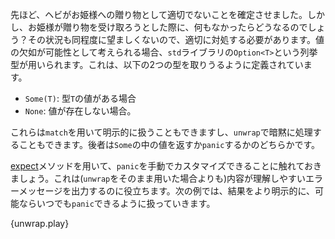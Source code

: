 <!-- We determined a snake is an inappropriate gift for a princess. But what if
she expected a gift and didn't receive one? That would be just as bad, so
it needs to be handled! In the `std` library, an `enum` called `Option<T>`
is used when absence is a possibility. It manifests itself as one of
two "options": -->
先ほど、ヘビがお姫様への贈り物として適切でないことを確定させました。しかし、お姫様が贈り物を受け取ろうとした際に、何もなかったらどうなるのでしょう？その状況も同程度に望ましくないので、適切に対処する必要があります。値の欠如が可能性として考えられる場合、`std`ライブラリの`Option<T>`という列挙型が用いられます。これは、以下の2つの型を取りうるように定義されています。

<!-- * `Some(T)`: An element of type `T` was found
* `None`: No element was found -->
* `Some(T)`: 型`T`の値がある場合
* `None`: 値が存在しない場合。

<!-- These can either be explicitly handled via `match` or implicitly with
`unwrap`. Implicit handling either returns the inner element or `panic`s. -->
これらは`match`を用いて明示的に扱うこともできますし、`unwrap`で暗黙に処理することもできます。後者は`Some`の中の値を返すか`panic`するかのどちらかです。

<!-- Note that it's possible to manually customize `panic` with
[expect][expect], but `unwrap` otherwise leaves us with a less
meaningful output than explicit handling. In the following example,
explicit handling yields a more controlled result while retaining the
option to `panic` if desired. -->
[expect]メソッドを用いて、`panic`を手動でカスタマイズできることに触れておきましょう。これは(`unwrap`をそのまま用いた場合よりも)内容が理解しやすいエラーメッセージを出力するのに役立ちます。次の例では、結果をより明示的に、可能ならいつでも`panic`できるように扱っていきます。

{unwrap.play}

[expect]: http://doc.rust-lang.org/std/option/enum.Option.html#method.expect
